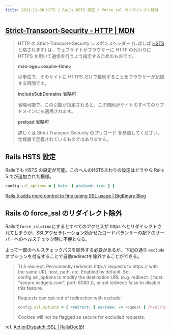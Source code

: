```yaml
---
title: 2021-11-08 HSTS / Rails HSTS 設定 / force_ssl のリダイレクト除外
---
```


## [Strict-Transport-Security - HTTP | MDN](https://developer.mozilla.org/ja/docs/Web/HTTP/Headers/Strict-Transport-Security)

> HTTP の Strict-Transport-Security レスポンスヘッダー (しばしば [HSTS](https://developer.mozilla.org/ja/docs/Glossary/HSTS) と略されます) は、ウェブサイトがブラウザーに HTTP の代わりに HTTPS を用いて通信を行うよう指示するためのものです。

> **max-age=\<expire-time\>**
>
> 秒単位で、そのサイトに HTTPS だけで接続することをブラウザーが記憶する時間です。
>
> **includeSubDomains 省略可**
>
> 省略可能で、この引数が指定されると、この規則がサイトのすべてのサブドメインにも適用されます。
>
> **preload 省略可**
>
> 詳しくは Strict Transport Security のプリロード を参照してください。仕様書で定義されているものではありません。

## Rails HSTS 設定

Railsでも HSTS の設定が可能。このへんのHSTSまわりの設定はどうやら Rails 5 でが追加された模様。

```rb
config.ssl_options = { hsts: { preload: true } }
```

[Rails 5 adds more control to fine tuning SSL usage \| BigBinary Blog](https://www.bigbinary.com/blog/rails-5-adds-more-control-to-fine-tuning-ssl-usage)

## Rails の force_ssl のリダイレクト除外

Railsで`force_ssl=true`にするとすべてのアクセスが https へとリダイレクトされてしまうが、SSLアクセラレーション効かせたロードバランサーの配下のサーバーへのヘルスチェック時に不便となる。

よって一部のヘルスチェックパスを除外する必要があるが、下記の通り `exclude` オプションを付与することで自動redirectを除外することができる。

> TLS redirect: Permanently redirects http:// requests to https:// with the same URL host, path, etc. Enabled by default. Set config.ssl_options to modify the destination URL (e.g. redirect: { host: "secure.widgets.com", port: 8080 }), or set redirect: false to disable this feature.
>
> Requests can opt-out of redirection with exclude:
> ```rb
>config.ssl_options = { redirect: { exclude: -> request { /healthcheck/.match?(request.path) } } }
> ```
> Cookies will not be flagged as secure for excluded requests.

ref. [ActionDispatch::SSL \| RailsDoc(β)](https://railsdoc.github.io/6.1/classes/ActionDispatch/SSL.html)
